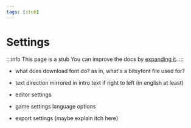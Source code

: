 ```yaml
---
tags: [stub]
---
```


# Settings

:::info This page is a stub
You can improve the docs by [expanding it](../../contributing).
:::

- what does download font do? as in, what's a bitsyfont file used for?
- text direction mirrored in intro text if right to left (in english at least)

- editor settings
- game settings
	language options
- export settings (maybe explain itch here)
